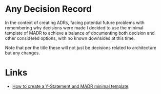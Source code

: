# Any Decision Record

In the context of creating ADRs, facing potential future problems with remembering why decisions were made I decided to use the minimal template of MADR to achieve a balance of documenting both decision and other considered options, with no known downsides at this time.

Note that per the title these will not just be decisions related to architecture but any changes.

# Links
- [How to create a Y-Statement and MADR minimal template](https://adr.github.io/adr-templates/)